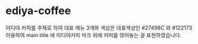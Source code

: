 # ediya-coffee
이디야 커피를 주제로 하여 대표 메뉴 3개와 색상은 대표색상인 #27498C 와 #122173 이용하여 
main title 에 이디야커피 마크 위에 커피를 얹어놓는 걸 표현하였습니다.
